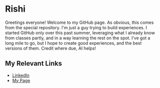 # Rishi
Greetings everyone! Welcome to my GitHub page. As obvious, this comes from the special repository. I'm just a guy trying to build experiences. I started GitHub only over this past summer, leveraging what I already know from classes partly, and in a way learning the rest on the spot. I've got a long mile to go, but I hope to create good experiences, and the best versions of them. Credit where due, AI helps!
## My Relevant Links
- [LinkedIn](https://www.linkedin.com/in/rishi-j-04824026a/)
- [My Page](https://rj-here.github.io/personalpage/index.html)


<!--
**rj-here/rj-here** is a ✨ _special_ ✨ repository because its `README.md` (this file) appears on your GitHub profile.

Last updated: 30th July, 2025
-->
